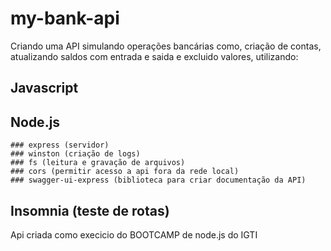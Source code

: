 # my-bank-api
Criando uma API simulando operações bancárias como, criação de contas, atualizando saldos com entrada e saida e excluido valores, utilizando:

## Javascript
## Node.js
    ### express (servidor)
    ### winston (criação de logs)
    ### fs (leitura e gravação de arquivos)
    ### cors (permitir acesso a api fora da rede local)
    ### swagger-ui-express (biblioteca para criar documentação da API)
## Insomnia (teste de rotas)

Api criada como execicio do BOOTCAMP de node.js do IGTI
    